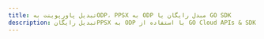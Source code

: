 ---title: تبدیل پاورپوینت بهODP، PPSX به ODP مبدل رایگان یا GO SDKdescription: تبدیل رایگانPPSX به ODP با استفاده از GO Cloud APIs & SDK. همچنین اسناد Microsoft PowerPoint را در Cloud ایجاد، ویرایش و رندر کنید.---